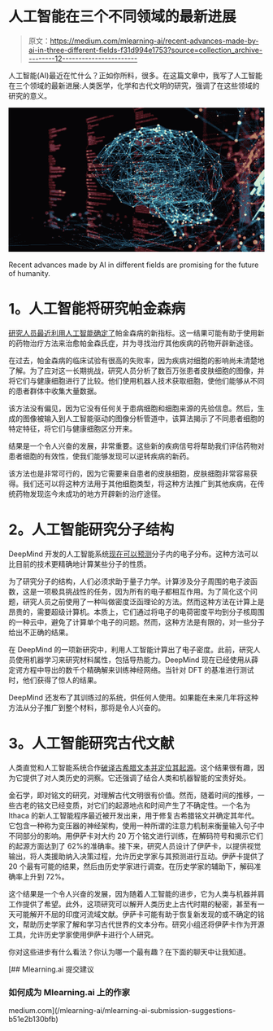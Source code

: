# 人工智能在三个不同领域的最新进展

> 原文：<https://medium.com/mlearning-ai/recent-advances-made-by-ai-in-three-different-fields-f31d994e1753?source=collection_archive---------12----------------------->

人工智能(AI)最近在忙什么？正如你所料，很多。在这篇文章中，我写了人工智能在三个领域的最新进展:人类医学，化学和古代文明的研究，强调了在这些领域的研究的意义。

![](img/09ace95cf29ca63914b5934e2137f307.png)

Recent advances made by AI in different fields are promising for the future of humanity.

# **1。人工智能将研究帕金森病**

[研究人员最近利用人工智能确定了](https://www.nature.com/articles/s41467-022-28423-4)帕金森病的新指标。这一结果可能有助于使用新的药物治疗方法来治愈帕金森氏症，并为寻找治疗其他疾病的药物开辟新途径。

在过去，帕金森病的临床试验有很高的失败率，因为疾病对细胞的影响尚未清楚地了解。为了应对这一长期挑战，研究人员分析了数百万张患者皮肤细胞的图像，并将它们与健康细胞进行了比较。他们使用机器人技术获取细胞，使他们能够从不同的患者群体中收集大量数据。

该方法没有偏见，因为它没有任何关于患病细胞和细胞来源的先验信息。然后，生成的图像被输入到人工智能驱动的图像分析管道中，该算法揭示了不同患者细胞的特定特征，将它们与健康细胞区分开来。

结果是一个令人兴奋的发展，非常重要。这些新的疾病信号将帮助我们评估药物对患者细胞的有效性，使我们能够发现可以逆转疾病的新药。

该方法也是非常可行的，因为它需要来自患者的皮肤细胞，皮肤细胞非常容易获得。我们还可以将这种方法用于其他细胞类型，将这种方法推广到其他疾病，在传统药物发现迄今未成功的地方开辟新的治疗途径。

# **2。人工智能研究分子结构**

DeepMind 开发的人工智能系统[现在可以预测](https://www.science.org/doi/10.1126/science.abj6511)分子内的电子分布。这种方法可以比目前的技术更精确地计算某些分子的性质。

为了研究分子的结构，人们必须求助于量子力学。计算涉及分子周围的电子波函数，这是一项极具挑战性的任务，因为所有的电子都相互作用。为了简化这个问题，研究人员之前使用了一种叫做密度泛函理论的方法。然而这种方法在计算上是昂贵的，需要超级计算机。本质上，它们通过将电子的电荷密度平均到分子核周围的一种云中，避免了计算单个电子的问题。然而，这种方法是有限的，对一些分子给出不正确的结果。

在 DeepMind 的一项新研究中，利用人工智能计算出了电子密度。此前，研究人员使用机器学习来研究材料属性，包括导热能力。DeepMind 现在已经使用从薛定谔方程中导出的数千个精确解来训练神经网络。当针对 DFT 的基准进行测试时，他们获得了惊人的结果。

DeepMind 还发布了其训练过的系统，供任何人使用。如果能在未来几年将这种方法从分子推广到整个材料，那将是令人兴奋的。

# **3。人工智能研究古代文献**

人类直觉和人工智能系统合作[破译古希腊文本并定位其起源](https://www.nature.com/articles/s41586-022-04448-z)。这个结果很有趣，因为它提供了对人类历史的洞察。它还强调了结合人类和机器智能的宝贵好处。

金石学，即对铭文的研究，对理解古代文明很有价值。然而，随着时间的推移，一些古老的铭文已经变质，对它们的起源地点和时间产生了不确定性。一个名为 Ithaca 的新人工智能程序最近被开发出来，用于修复古希腊铭文并确定其年代。它包含一种称为变压器的神经架构，使用一种所谓的注意力机制来衡量输入句子中不同部分的影响。用伊萨卡对大约 20 万个铭文进行训练，在解码符号和揭示它们的起源方面达到了 62%的准确率。接下来，研究人员设计了伊萨卡，以提供视觉输出，将人类援助纳入决策过程，允许历史学家与其预测进行互动。伊萨卡提供了 20 个最有可能的结果，然后由历史学家进行调查。在历史学家的辅助下，解码准确率上升到 72%。

这个结果是一个令人兴奋的发展，因为随着人工智能的进步，它为人类与机器并肩工作提供了希望。此外，这项研究可以解开人类历史上古代时期的秘密，甚至有一天可能解开不屈的印度河流域文献。伊萨卡可能有助于恢复新发现的或不确定的铭文，帮助历史学家了解和学习古代世界的文本分布。研究小组还将伊萨卡作为开源工具，允许历史学家使用伊萨卡进行个人研究。

你对这些进步有什么看法？你认为哪一个最有趣？在下面的聊天中让我知道。

[](/mlearning-ai/mlearning-ai-submission-suggestions-b51e2b130bfb) [## Mlearning.ai 提交建议

### 如何成为 Mlearning.ai 上的作家

medium.com](/mlearning-ai/mlearning-ai-submission-suggestions-b51e2b130bfb)